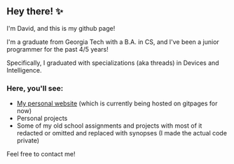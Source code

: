 ## Hey there! ✨
I'm David, and this is my github page!

I'm a graduate from Georgia Tech with a B.A. in CS, and I've been a junior programmer for the past 4/5 years!

Specifically, I graduated with specializations (aka threads) in Devices and Intelligence.

### Here, you'll see:
- [My personal website](https://d-lee-te.github.io/) (which is currently being hosted on gitpages for now)
- Personal projects
- Some of my old school assignments and projects with most of it redacted or omitted and replaced with synopses (I made the actual code private)

Feel free to contact me!
